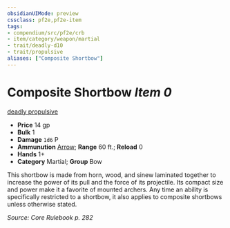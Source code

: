 ```yaml
---
obsidianUIMode: preview
cssclass: pf2e,pf2e-item
tags:
- compendium/src/pf2e/crb
- item/category/weapon/martial
- trait/deadly-d10
- trait/propulsive
aliases: ["Composite Shortbow"]
---
```

# Composite Shortbow *Item 0*  
[deadly <d10>](rules/traits/deadly-d10.md "Deadly Weapon Trait")  [propulsive](rules/traits/propulsive.md "Propulsive Weapon Trait")  

- **Price** 14 gp
- **Bulk** 1
- **Damage** `1d6` P
- **Ammunution** [Arrow](compendium/equipment/items/arrow.md); **Range** 60 ft.; **Reload** 0
- **Hands** 1+
- **Category** Martial; **Group** Bow 

This shortbow is made from horn, wood, and sinew laminated together to increase the power of its pull and the force of its projectile. Its compact size and power make it a favorite of mounted archers. Any time an ability is specifically restricted to a shortbow, it also applies to composite shortbows unless otherwise stated.

*Source: Core Rulebook p. 282*
